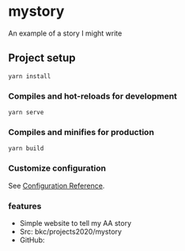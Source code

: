 # mystory
 An example of a story I might write
## Project setup
```
yarn install
```

### Compiles and hot-reloads for development
```
yarn serve
```

### Compiles and minifies for production
```
yarn build
```

### Customize configuration
See [Configuration Reference](https://cli.vuejs.org/config/).

### features
- Simple website to tell my AA story
- Src: bkc/projects2020/mystory
- GitHub: 